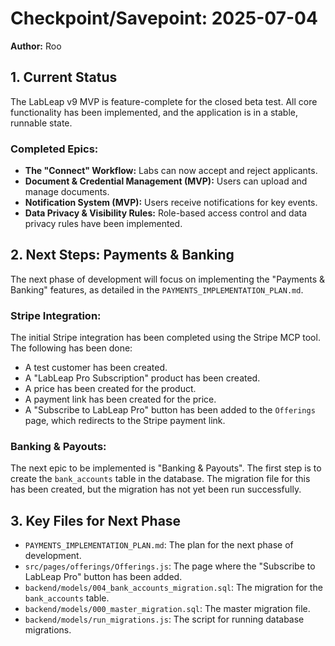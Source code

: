 # Checkpoint/Savepoint: 2025-07-04

**Author:** Roo

## 1. Current Status

The LabLeap v9 MVP is feature-complete for the closed beta test. All core functionality has been implemented, and the application is in a stable, runnable state.

### Completed Epics:
*   **The "Connect" Workflow:** Labs can now accept and reject applicants.
*   **Document & Credential Management (MVP):** Users can upload and manage documents.
*   **Notification System (MVP):** Users receive notifications for key events.
*   **Data Privacy & Visibility Rules:** Role-based access control and data privacy rules have been implemented.

## 2. Next Steps: Payments & Banking

The next phase of development will focus on implementing the "Payments & Banking" features, as detailed in the `PAYMENTS_IMPLEMENTATION_PLAN.md`.

### Stripe Integration:
The initial Stripe integration has been completed using the Stripe MCP tool. The following has been done:
*   A test customer has been created.
*   A "LabLeap Pro Subscription" product has been created.
*   A price has been created for the product.
*   A payment link has been created for the price.
*   A "Subscribe to LabLeap Pro" button has been added to the `Offerings` page, which redirects to the Stripe payment link.

### Banking & Payouts:
The next epic to be implemented is "Banking & Payouts". The first step is to create the `bank_accounts` table in the database. The migration file for this has been created, but the migration has not yet been run successfully.

## 3. Key Files for Next Phase

*   `PAYMENTS_IMPLEMENTATION_PLAN.md`: The plan for the next phase of development.
*   `src/pages/offerings/Offerings.js`: The page where the "Subscribe to LabLeap Pro" button has been added.
*   `backend/models/004_bank_accounts_migration.sql`: The migration for the `bank_accounts` table.
*   `backend/models/000_master_migration.sql`: The master migration file.
*   `backend/models/run_migrations.js`: The script for running database migrations.